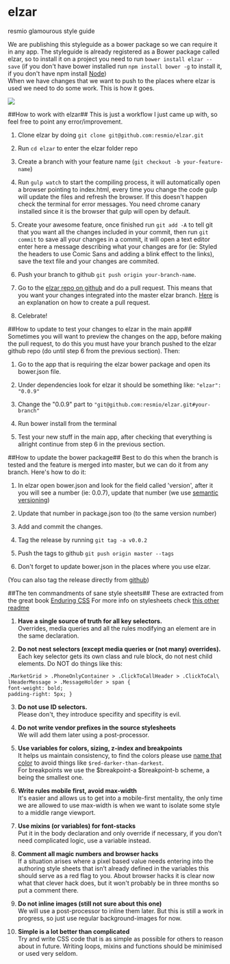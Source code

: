 # elzar
resmio glamourous style guide  

We are publishing this styleguide as a bower package so we can require it in any
app. The styleguide is already registered as a Bower package called elzar, so
to install it on a project you need to run `bower install elzar --save` (if you
don't have bower installed run `npm install bower -g` to install it, if you
don't have npm install [Node](https://nodejs.org))  
When we have changes that we want to push to the places where elzar is used we
need to do some work. This is how it goes.  


![](http://futurama-madhouse.net/fanart/kylem/elzar2_091004.png)  

##How to work with elzar##
This is just a workflow I just came up with, so feel free to point any
error/improvement.  

1. Clone elzar by doing `git clone git@github.com:resmio/elzar.git`  

2. Run `cd elzar` to enter the elzar folder repo  

3. Create a branch with your feature name (`git checkout -b your-feature-name`)  

4. Run `gulp watch` to start the compiling process, it will automatically open
a browser pointing to index.html, every time you change the code gulp will
update the files and refresh the browser. If this doesn't happen check the
terminal for error messages. You need chrome canary installed since it is the
browser that gulp will open by default.  

5. Create your awesome feature, once finished run `git add -A` to tell git that
you want all the changes included in your commit, then run `git commit` to save
all your changes in a commit, it will open a text editor enter here a message
describing what your changes are for (ie: Styled the headers to use Comic Sans
and adding a blink effect to the links), save the text file and your changes
are commited.  

6. Push your branch to github `git push origin your-branch-name`.  

7. Go to the [elzar repo on github](https://github.com/resmio/elzar) and do a
pull request. This means that you want your changes integrated into the master
elzar branch. [Here](https://help.github.com/articles/creating-a-pull-request/)
is an explanation on how to create a pull request.   

8. Celebrate!  

##How to update to test your changes to elzar in the main app##
Sometimes you will want to preview the changes on the app, before making the
pull request, to do this you must have your branch pushed to the elzar github
repo (do until step 6 from the previous section). Then:  

1. Go to the app that is requiring the elzar bower package and open its
bower.json file.  

2. Under dependencies look for elzar it should be something like:
`"elzar": "0.0.9"`  

3. Change the "0.0.9" part to `"git@github.com:resmio/elzar.git#your-branch"`  

4. Run bower install from the terminal  

5. Test your new stuff in the main app, after checking that everything is
allright continue from step 6 in the previous section.  

##How to update the bower package##
Best to do this when the branch is tested and the feature is merged into
master, but we can do it from any branch. Here's how to do it:  

1. In elzar open bower.json and look for the field called 'version', after it
you will see a number (ie: 0.0.7), update that number (we use [semantic
versioning](http://semver.org/))  

2. Update that number in package.json too (to the same version number)  

3. Add and commit the changes.   

4. Tag the release by running `git tag -a v0.0.2`  

5. Push the tags to github `git push origin master --tags`  

6. Don't forget to update bower.json in the places where you use elzar.  

(You can also tag the release directly from
[github](https://help.github.com/articles/creating-releases/))  


##The ten commandments of sane style sheets##
These are extracted from the great book [Enduring CSS](https://leanpub.com/enduringcss)
For more info on stylesheets check [this other readme](https://github.com/resmio/elzar/blob/master/src/styles/README.md)  

1. **Have a single source of truth for all key selectors.**  
 Overrides, media queries and all the rules modifying an element are in the same declaration.  

2. **Do not nest selectors (except media queries or (not many) overrides).**  
Each key selector gets its own class and rule block, do not nest child elements. Do NOT do things like this:
```
.MarketGrid > .PhoneOnlyContainer > .ClickToCallHeader > .ClickToCal\ lHeaderMessage > .MessageHolder > span {
font-weight: bold;
padding-right: 5px; }
```  

3. **Do not use ID selectors.**  
Please don't, they introduce specifity and specifity is evil.     

4. **Do not write vendor prefixes in the source stylesheets**  
We will add them later using a post-processor.  

5. **Use variables for colors, sizing, z-index and breakpoints**  
It helps us maintain consistency, to find the colors please use [name that color](http://chir.ag/projects/name-that-color/) to avoid things like `$red-darker-than-darkest`.  
For breakpoints we use the $breakpoint-a $breakpoint-b scheme, a being the smallest one.   

6. **Write rules mobile first, avoid max-width**  
It's easier and allows us to get into a mobile-first mentality, the only time we are allowed to use max-width is when we want to isolate some style to a middle range viewport.  

7. **Use mixins (or variables) for font-stacks**  
Put it in the body declaration and only override if necessary, if you don't need complicated logic, use a variable instead.  

8. **Comment all magic numbers and browser hacks**  
If a situation arises where a pixel based value needs entering into the authoring style sheets that isn’t already defined in the variables this should serve as a red flag to you. About browser hacks it is clear now what that clever hack does, but it won't probably be in three months so put a comment there.  

9. **Do not inline images (still not sure about this one)**  
We will use a post-processor to inline them later. But this is still a work in progress, so just use regular background-images for now.  

10. **Simple is a lot better than complicated**  
Try and write CSS code that is as simple as possible for others to reason about in future. Writing loops, mixins and functions should be minimised or used very seldom.  
